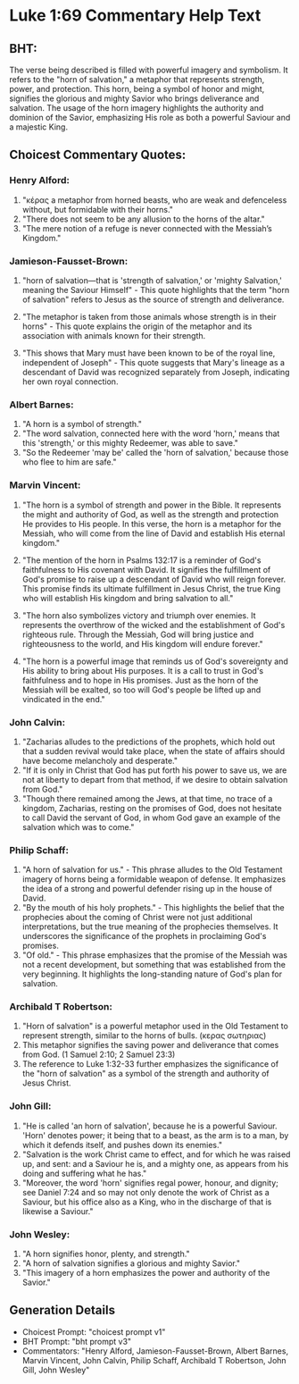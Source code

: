 # Luke 1:69 Commentary Help Text

## BHT:
The verse being described is filled with powerful imagery and symbolism. It refers to the "horn of salvation," a metaphor that represents strength, power, and protection. This horn, being a symbol of honor and might, signifies the glorious and mighty Savior who brings deliverance and salvation. The usage of the horn imagery highlights the authority and dominion of the Savior, emphasizing His role as both a powerful Saviour and a majestic King.

## Choicest Commentary Quotes:
### Henry Alford:
1. "κέρας a metaphor from horned beasts, who are weak and defenceless without, but formidable with their horns."
2. "There does not seem to be any allusion to the horns of the altar."
3. "The mere notion of a refuge is never connected with the Messiah’s Kingdom."

### Jamieson-Fausset-Brown:
1. "horn of salvation—that is 'strength of salvation,' or 'mighty Salvation,' meaning the Saviour Himself" - This quote highlights that the term "horn of salvation" refers to Jesus as the source of strength and deliverance.

2. "The metaphor is taken from those animals whose strength is in their horns" - This quote explains the origin of the metaphor and its association with animals known for their strength.

3. "This shows that Mary must have been known to be of the royal line, independent of Joseph" - This quote suggests that Mary's lineage as a descendant of David was recognized separately from Joseph, indicating her own royal connection.

### Albert Barnes:
1. "A horn is a symbol of strength."
2. "The word salvation, connected here with the word 'horn,' means that this 'strength,' or this mighty Redeemer, was able to save."
3. "So the Redeemer 'may be' called the 'horn of salvation,' because those who flee to him are safe."

### Marvin Vincent:
1. "The horn is a symbol of strength and power in the Bible. It represents the might and authority of God, as well as the strength and protection He provides to His people. In this verse, the horn is a metaphor for the Messiah, who will come from the line of David and establish His eternal kingdom."

2. "The mention of the horn in Psalms 132:17 is a reminder of God's faithfulness to His covenant with David. It signifies the fulfillment of God's promise to raise up a descendant of David who will reign forever. This promise finds its ultimate fulfillment in Jesus Christ, the true King who will establish His kingdom and bring salvation to all."

3. "The horn also symbolizes victory and triumph over enemies. It represents the overthrow of the wicked and the establishment of God's righteous rule. Through the Messiah, God will bring justice and righteousness to the world, and His kingdom will endure forever."

4. "The horn is a powerful image that reminds us of God's sovereignty and His ability to bring about His purposes. It is a call to trust in God's faithfulness and to hope in His promises. Just as the horn of the Messiah will be exalted, so too will God's people be lifted up and vindicated in the end."

### John Calvin:
1. "Zacharias alludes to the predictions of the prophets, which hold out that a sudden revival would take place, when the state of affairs should have become melancholy and desperate."
2. "If it is only in Christ that God has put forth his power to save us, we are not at liberty to depart from that method, if we desire to obtain salvation from God."
3. "Though there remained among the Jews, at that time, no trace of a kingdom, Zacharias, resting on the promises of God, does not hesitate to call David the servant of God, in whom God gave an example of the salvation which was to come."

### Philip Schaff:
1. "A horn of salvation for us." - This phrase alludes to the Old Testament imagery of horns being a formidable weapon of defense. It emphasizes the idea of a strong and powerful defender rising up in the house of David.
2. "By the mouth of his holy prophets." - This highlights the belief that the prophecies about the coming of Christ were not just additional interpretations, but the true meaning of the prophecies themselves. It underscores the significance of the prophets in proclaiming God's promises.
3. "Of old." - This phrase emphasizes that the promise of the Messiah was not a recent development, but something that was established from the very beginning. It highlights the long-standing nature of God's plan for salvation.

### Archibald T Robertson:
1. "Horn of salvation" is a powerful metaphor used in the Old Testament to represent strength, similar to the horns of bulls. (κερας σωτηριας)
2. This metaphor signifies the saving power and deliverance that comes from God. (1 Samuel 2:10; 2 Samuel 23:3)
3. The reference to Luke 1:32-33 further emphasizes the significance of the "horn of salvation" as a symbol of the strength and authority of Jesus Christ.

### John Gill:
1. "He is called 'an horn of salvation', because he is a powerful Saviour. 'Horn' denotes power; it being that to a beast, as the arm is to a man, by which it defends itself, and pushes down its enemies."
2. "Salvation is the work Christ came to effect, and for which he was raised up, and sent: and a Saviour he is, and a mighty one, as appears from his doing and suffering what he has."
3. "Moreover, the word 'horn' signifies regal power, honour, and dignity; see Daniel 7:24 and so may not only denote the work of Christ as a Saviour, but his office also as a King, who in the discharge of that is likewise a Saviour."

### John Wesley:
1. "A horn signifies honor, plenty, and strength."
2. "A horn of salvation signifies a glorious and mighty Savior."
3. "This imagery of a horn emphasizes the power and authority of the Savior."


## Generation Details
- Choicest Prompt: "choicest prompt v1"
- BHT Prompt: "bht prompt v3"
- Commentators: "Henry Alford, Jamieson-Fausset-Brown, Albert Barnes, Marvin Vincent, John Calvin, Philip Schaff, Archibald T Robertson, John Gill, John Wesley"
